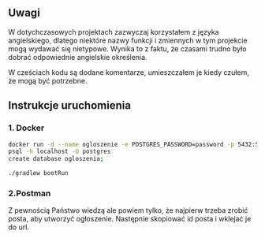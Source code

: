 
## Uwagi

W dotychczasowych projektach zazwyczaj korzystałem z języka angielskiego, dlatego niektóre nazwy funkcji i zmiennych w tym projekcie mogą wydawać się nietypowe. Wynika to z faktu, że czasami trudno było dobrać odpowiednie angielskie określenia.

W cześciach kodu są dodane komentarze, umieszczałem je kiedy czułem, że mogą być potrzebne.

## Instrukcje uruchomienia

### 1. Docker
```bash
docker run -d --name ogloszenie -e POSTGRES_PASSWORD=password -p 5432:5432 postgres
psql -h localhost -U postgres
create database ogloszenia;

./gradlew bootRun


```

### 2.Postman

Z pewnością Państwo wiedzą ale powiem tylko, że najpierw trzeba zrobić posta, aby utworzyć ogłoszenie. Następnie skopiować id posta i wklejać je do url.